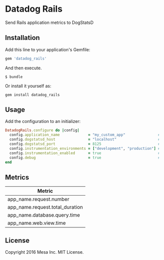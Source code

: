 Datadog Rails
=============

Send Rails application metrics to DogStatsD

## Installation

Add this line to your application's Gemfile:

```ruby
gem 'datadog_rails'
```

And then execute.

```shell
$ bundle
```

Or install it yourself as:

```shell
gem install datadog_rails
```

## Usage

Add the configuration to an initializer:

```ruby
DatadogRails.configure do |config|
  config.application_name             = "my_custom_app"               # default: Rails app name
  config.dogstatsd_host               = "localhost"                   # default: "localhost"
  config.dogstatsd_port               = 8125                          # default: 8125
  config.instrumentation_environments = ["development", "production"] # default: ["production"]
  config.instrumentation_enabled      = true                          # default: true
  config.debug                        = true                          # default: false
end
```

## Metrics

| Metric                           |
| -------------------------------- |
| app_name.request.number          |
| app_name.request.total_duration  |
| app_name.database.query.time     | 
| app_name.web.view.time           | 

## License

Copyright 2016 Mesa Inc. MIT License.
